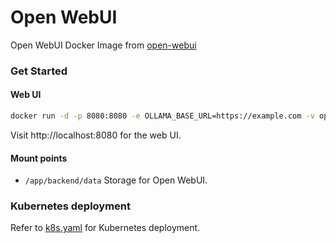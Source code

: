 # Open WebUI

Open WebUI Docker Image from [open-webui](https://github.com/open-webui/open-webui)

### Get Started

#### Web UI

```bash
docker run -d -p 8080:8080 -e OLLAMA_BASE_URL=https://example.com -v open-webui:/app/backend/data --name open-webui --restart always ghcr.io/open-webui/open-webui:main
```

Visit http://localhost:8080 for the web UI.

#### Mount points

- `/app/backend/data`
  Storage for Open WebUI.

### Kubernetes deployment

Refer to [k8s.yaml](https://github.com/z-george-ma/ai-tools/blob/main/open-webui/k8s.yaml) for Kubernetes deployment.
